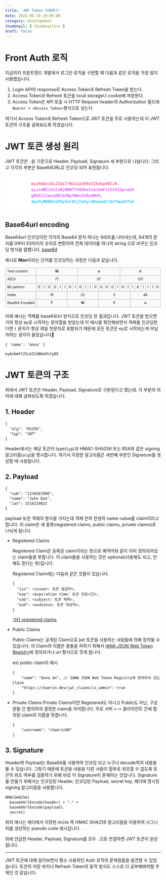 ```yaml
---
title: 'JWT Token 이해하기'
date: 2022-05-19 19:05:89
category: development
thumbnail: { thumbnailSrc }
draft: false
---
```


# Front Auth 로직

지금까지 프론트엔드 개발에서 로그인 로직을 구현할 때 다음과 같은 로직을 가장 많이 사용했습니다.

1. Login API의 response로 Access Token과 Refresh Token을 받는다.
2. Access Token과 Refresh 토큰을 local storage나 cookie에 저장한다.
3. Access Token은 API 호출 시 HTTP Request header의 Authorization 필드에 `Bearer + <Access Token>`형식으로 넣는다

여기서 Access Token과 Refresh Token으로 JWT 토큰을 주로 사용하는데 이 JWT 토큰의 구조를 살펴보도록 하겠습니다.

# JWT 토큰 생성 원리

JWT 토큰은 `.`을 기준으로 Header, Payload, Signature 세 부분으로 나뉩니다.
그리고 각각의 부분은 Base64URL로 인코딩 되어 표현됩니다.

![](./images/encoded-jwt3.png)

## Base64url encoding

Base64url 인코딩이란 각각의 Base64 문자 하나는 6비트를 나타내는데, 64개의 문자를 0부터 63까지의 숫자로 변환하여 전체 데이터를 하나의 string 으로 바꾸는 인코딩 방식을 말합니다.
[base64](https://ko.wikipedia.org/wiki/%EB%B2%A0%EC%9D%B4%EC%8A%A464)

예시로 **Man**이라는 단어를 인코딩하는 과정은 다음과 같습니다.

![](./images/base64_example.png)

아래 예시는 객체를 base64Url 방식으로 인코딩 한 결과입니다. JWT 토큰을 받으면 거의 항상 ey로 시작하는 문자열을 받았는데 이 예시를 확인해보면서 객체를 인코딩한다면 `{` 문자가 항상 제일 첫문자로 포함되기 때문에 모든 토큰은 ey로 시작되는게 아닐까하는 생각이 들었습니다🧐

```
{ 'name': 'Anna' }
```

```
eyAnbmFtZSc6ICdBbm5hJyB9
```

# JWT 토큰의 구조

위에서 JWT 토큰은 Header, Payload, Signature로 구분된다고 했는데, 각 부분의 의미에 대해 살펴보도록 하겠습니다.

## 1. Header

```
{
  "alg": "HS256",
  "typ": "JWT"
}
```

Header에서는 해당 토큰의 type(`typ`)과 HMAC-SHA256 또는 RSA와 같은 signing 알고리즘(`alg`)을 명시합니다.
여기서 지정한 알고리즘은 세번째 부분인 Signature를 생성할 때 사용됩니다.

## 2. Payload

```
{
  "sub": "1234567890",
  "name": "John Doe",
  "iat": 1516239022
}
```

payload 또한 객체의 형식을 가지는데 객체 안의 한쌍의 name-value를 claim이라고 합니다.
이 claim은 세 종류(registered claims, public claims, private claims)로 나뉘게 됩니다.

- Registered Claims

  Registered Claim은 등록된 claim이라는 뜻으로 예약어와 같이 이미 정의되어있는 claim들을 뜻합니다.
  이 claim들을 사용하는 것은 optional(사용해도 되고, 안해도 된다는 뜻)입니다.

  Registered Claim에는 다음과 같은 것들이 있습니다.

  ```
  {
    "iss": <issuer: 토큰 발급자>,
    "exp": <expiration time: 토큰 만료시간>,
    "sub": <subject: 토큰 제목>,
    "aud": <audience: 토큰 대상자>,
  }
  ```

  [기타 registered claims](https://datatracker.ietf.org/doc/html/rfc7519#section-4.1)

* Public Claims

  Public Claims는 공개된 Claim으로 jwt 토큰을 사용하는 사람들에 의해 정의될 수 있습니다.
  이 Claim의 이름은 충돌을 피하기 위해서 [IANA JSON Web Token Registry](https://www.iana.org/assignments/jwt/jwt.xhtml)에 정의되거나 uri 형식으로 짓게 됩니다.

  ex) public claim의 예시

  ```
  {
      "name": "Anna An", // IANA JSON Web Token Registry에 정의되어 있는 Claim
      "https://chaerin.dev/jwt_claims/is_admin": true
  }

  ```

* Private Claims
  Private Claims이란 Registered도 아니고 Public도 아닌, 구성원들 간 합의하여 결정한 claim을 의미합니다.
  주로 서버 <-> 클라이언트 간에 합의된 claim의 이름을 뜻합니다.
  ```
  {
      "username": "chaerin00"
  }
  ```

## 3. Signature

Header와 Payload는 Base64를 사용하여 인코딩 되고 누구나 decode하여 내용을 볼 수 있습니다.
그렇기 때문에 토큰을 내용을 다른 사람이 함부로 위조할 수 없도록 토큰의 위조 여부를 검증하기 위해 바로 이 Signature이 존재하는 것입니다.
Signature를 만들기 위해서는 인코딩된 Header, 인코딩된 Payload, secret key, 헤더에 명시된 signing 알고리즘을 사용합니다.

```
HMACSHA256(
  base64UrlEncode(header) + "." +
  base64UrlEncode(payload),
  secret)
```

위의 예시는 헤더에서 지정한 `HS256` 즉 HMAC SHA256 알고리즘을 이용하여 시그니처를 생성하는 pseudo code 예시입니다.

위에 언급한 Header, Payload, Signature를 모두 `.`으로 연결하면 JWT 토큰이 완성됩니다.

<hr/>

JWT 토큰에 대해 알아보면서 평소 사용하던 Auth 로직의 문제점들을 발견할 수 있었습니다.
토큰의 저장 위치나 Refresh Token의 동작 방식도 스스로 더 공부해봐야할 주제인 것 같습니다.
